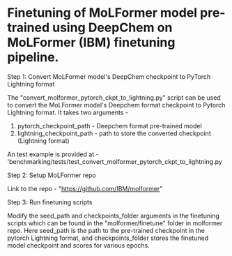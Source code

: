 # Finetuning of MoLFormer model pre-trained using DeepChem on MoLFormer (IBM) finetuning pipeline.

Step 1: Convert MoLFormer model's DeepChem checkpoint to PyTorch Lightning format

The "convert_molformer_pytorch_ckpt_to_lightning.py" script can be used to convert the MoLFormer model's Deepchem format checkpoint to Pytorch Lightning format. 
It takes two arguments -
1. pytorch_checkpoint_path - Deepchem format pre-trained model
2. lightning_checkpoint_path - path to store the converted checkpoint (Lightning format)

An test example is provided at - 'benchmarking/tests/test_convert_molformer_pytorch_ckpt_to_lightning.py

Step 2: Setup MoLFormer repo 

Link to the repo - "https://github.com/IBM/molformer"
    
Step 3: Run finetuning scripts

Modify the seed_path and checkpoints_folder arguments in the finetuning scripts which can be found in the
"molformer/finetune" folder in molformer repo. 
Here seed_path is the path to the pre-trained checkpoint in the pytorch Lightning format, and checkpoints_folder stores the finetuned model checkpoint and scores for various epochs. 